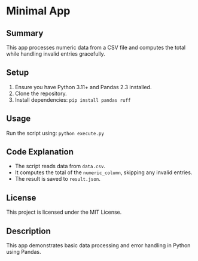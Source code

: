 # Minimal App

## Summary
This app processes numeric data from a CSV file and computes the total while handling invalid entries gracefully.

## Setup
1. Ensure you have Python 3.11+ and Pandas 2.3 installed.
2. Clone the repository.
3. Install dependencies: `pip install pandas ruff`

## Usage
Run the script using: `python execute.py`

## Code Explanation
- The script reads data from `data.csv`.
- It computes the total of the `numeric_column`, skipping any invalid entries.
- The result is saved to `result.json`.

## License
This project is licensed under the MIT License.

## Description
This app demonstrates basic data processing and error handling in Python using Pandas.